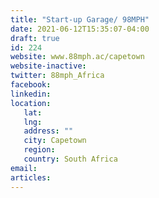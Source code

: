 ```yaml
---
title: "Start-up Garage/ 98MPH"
date: 2021-06-12T15:35:07-04:00
draft: true
id: 224
website: www.88mph.ac/capetown
website-inactive: 
twitter: 88mph_Africa
facebook: 
linkedin: 
location: 
   lat: 
   lng: 
   address: ""
   city: Capetown
   region: 
   country: South Africa 
email: 
articles:
---
```


